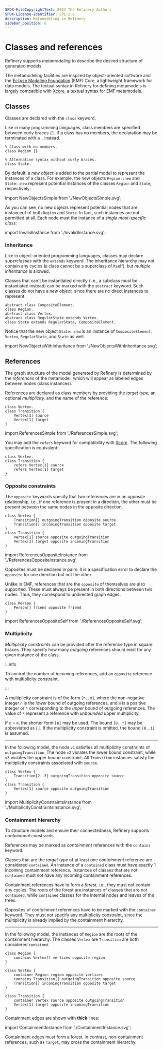 ```yaml
---
SPDX-FileCopyrightText: 2024 The Refinery Authors
SPDX-License-Identifier: EPL-2.0
description: Metamodeling in Refinery
sidebar_position: 0
---
```


# Classes and references

Refinery supports _metamodeling_ to describe the desired structure of generated models.

The metamodeling facilities are inspired by object-oriented software and the [Eclipse Modeling Foundation](https://eclipse.dev/modeling/emf/) (EMF) Core, a lightweight framework for data models.
The textual syntax in Refinery for defining metamodels is largely compatible with [Xcore](https://wiki.eclipse.org/Xcore), a textual syntax for EMF metamodels.

## Classes

Classes are declared with the `class` keyword.

Like in many programming languages, class members are specified between curly braces `{}`.
If a class has no members, the declaration may be terminated with a `.` instead.

```refinery
% Class with no members.
class Region {}

% Alternative syntax without curly braces.
class State.
```

By default, a _new object_ is added to the partial model to represent the instances of a class.
For example, the new objects `Region::new` and `State::new` represent potential instances of the classes `Region` and `State`, respectively:

import NewObjectsSimple from './NewObjectsSimple.svg';

<NewObjectsSimple />

As you can see, no new objects represent potential nodes that are instanceof of both `Region` and `State`.
In fact, such instances are not permitted at all.
Each node must the instance of a _single most-specific class:_

import InvalidInstance from './InvalidInstance.svg';

<InvalidInstance />

### Inheritance

Like in object-oriented programming languages, classes may declare _superclasses_ with the `extends` keyword.
The inheritance hierarchy may not contain any cycles (a class cannot be a superclass of itself), but _multiple inheritance_ is allowed.

Classes that can't be instantiated directly (i.e., a subclass must be instantiated instead) can be marked with the `abstract` keyword.
Such classes do not have a _new object,_ since there are no direct instances to represent.

```refinery
abstract class CompositeElement.
class Region.
abstract class Vertex.
abstract class RegularState extends Vertex.
class State extends RegularState, CompositeElement.
```

Notice that the new object `State::new` is an instance of `CompositeElement`, `Vertex`, `RegularState`, and `State` as well.

import NewObjectsWithInheritance from './NewObjectsWithInheritance.svg';

<NewObjectsWithInheritance />

## References

The graph structure of the model generated by Refinery is determined by the _references_ of the metamodel, which will appear as labeled edges between nodes (class instances).

References are declared as class members by providing the _target type,_ an optional _multiplicity,_ and the name of the reference:

```refinery
class Vertex.
class Transition {
    Vertex[1] source
    Vertex[1] target
}
```

import ReferencesSimple from './ReferencesSimple.svg';

<ReferencesSimple />

You may add the `refers` keyword for compatibility with [Xcore](https://wiki.eclipse.org/Xcore). The following specification is equivalent:

```refinery
class Vertex.
class Transition {
    refers Vertex[1] source
    refers Vertex[1] target
}
```

### Opposite constraints

The `opposite` keywords specify that two references are in an _opposite_ relationship, i.e., if one reference is present in a direction, the other must be present between the same nodes in the opposite direction.

```
class Vertex {
    Transition[] outgoingTransition opposite source
    Transition[] incomingTransition opposite target
}
class Transition {
    Vertex[1] source opposite outgoingTransition
    Vertex[1] target opposite incomingTransition
}
```

import ReferencesOppositeInstance from './ReferencesOppositeInstance.svg';

<ReferencesOppositeInstance />

Opposites must be declared in pairs: it is a specification error to declare the `opposite` for one direction but not the other.

Unlike in EMF, references that are the `opposite` of themselves are also supported.
These must always be present in both directions between two nodes.
Thus, they correspond to undirected graph edges.

```refinery
class Person {
    Person[] friend opposite friend
}
```

import ReferencesOppositeSelf from './ReferencesOppositeSelf.svg';

<ReferencesOppositeSelf />

### Multiplicity

_Multiplicity constraints_ can be provided after the reference type in square braces.
They specify how many _outgoing_ references should exist for any given instance of the class.

:::info

To control the number of _incoming_ references, add an `opposite` reference with multiplicity constraint.

:::

A multiplicity constraint is of the form `[n..m]`, where the non-negative integer `n` is the _lower_ bound of outgoing references,
and `m` is a positive integer or `*` corresponding to the _upper_ bound of outgoing references.
The value of `*` represent a reference with _unbounded_ upper multiplicity.

If `n` = `m`, the shorter form `[n]` may be used.
The bound `[0..*]` may be abbreviated as `[]`.
If the multiplicity constraint is omitted, the bound `[0..1]` is assumed.

---

In the following model, the node `v1` satisfies all multiplicity constraints of `outgoingTransition`.
The node `v2` violates the lower bound constraint, while `v3` violates the upper bound constraint.
All `Transition` instances satisfy the multiplicity constraints associated with `source`.

```refinery
class Vertex {
    Transition[2..3] outgoingTransition opposite source
}
class Transition {
    Vertex[1] source opposite outgoingTransition
}
```

import MultiplicityConstraintsInstance from './MultiplicityConstraintsInstance.svg';

<MultiplicityConstraintsInstance />

### Containment hierarchy

To structure models and ensure their connectedness, Refinery supports _containment_ constraints.

References may be marked as _containment_ references with the `contains` keyword.

Classes that are the _target type_ of at least one _containment_ reference are considered `contained`.
An instance of a `contained` class must have exactly 1 incoming containment reference.
Instances of classes that are not `contained` must _not_ have any incoming containment references.

Containment references have to form a _forest_, i.e., they must not contain any cycles.
The _roots_ of the forest are instances of classes that are not `contained`, while `contained` classes for the internal nodes and leaves of the trees.

Opposites of _containment_ references have to be marked with the `container` keyword.
They must not specify any multiplicity constraint, since the multiplicity is already implied by the containment hierarchy.

---

In the following model, the instances of `Region` are the roots of the containment hierarchy.
The classes `Vertex` are `Transition` are both considered `contained`.

```refinery
class Region {
    contains Vertex[] vertices opposite region
}

class Vertex {
    container Region region opposite vertices
    contains Transition[] outgoingTransition opposite source
    Transition[] incomingTransition opposite target
}

class Transition {
    container Vertex source opposite outgoingTransition
    Vertex[1] target opposite incomingTransition
}
```

Containment edges are shown with **thick** lines:

import ContainmentInstance from './ContainmentInstance.svg';

<ContainmentInstance />

Containment edges must form a forest.
In contrast, non-containment references, such as `target`, may cross the containment hierarchy.

